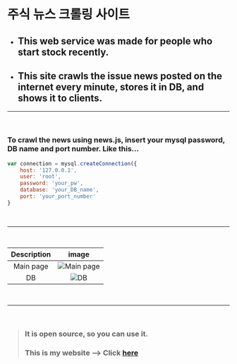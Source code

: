 # 주식 뉴스 크롤링 사이트
* ## This web service was made for people who start stock recently.

* ## This site crawls the issue news posted on the internet **every minute**, stores it in **DB**, and shows it to clients. 
___
<br>

### To crawl the news using news.js, insert your mysql password, DB name and port number. Like this...
```js
var connection = mysql.createConnection({
    host: '127.0.0.1',
    user: 'root',
    password: 'your_pw',
    database: 'your_DB_name',
    port: 'your_port_number'
}
```
<br>

___
<br>

|Description|image|
|:--:|:--:|
|Main page|![Main page](https://i.imgur.com/W7ccU1G.png)|
|DB|![DB](https://i.imgur.com/xpPcqPx.png)|
<br>

___
<br>

> ### It is open source, so you can use it.
> ### This is my website --> Click [here](http://stocknews.kro.kr)

